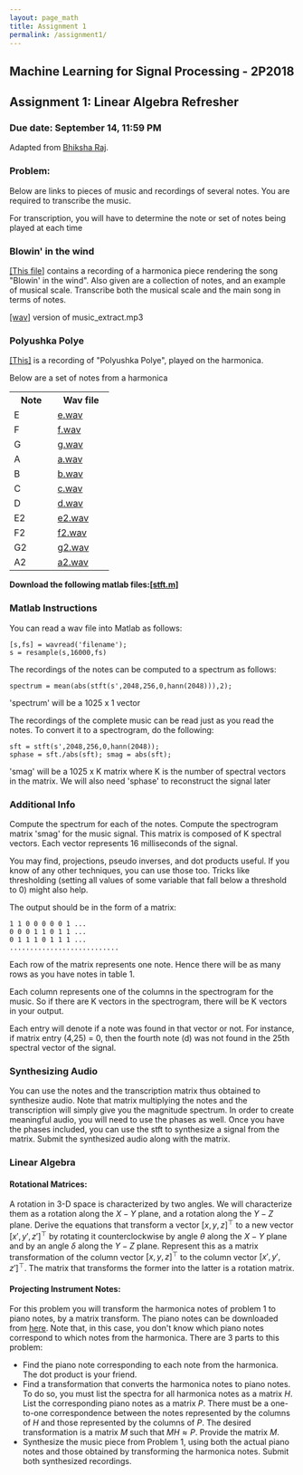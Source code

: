 ```yaml
---
layout: page_math
title: Assignment 1
permalink: /assignment1/
---
```


## Machine Learning for Signal Processing - 2P2018

## Assignment 1: Linear Algebra Refresher

### Due date: September 14, 11:59 PM

Adapted from [Bhiksha Raj](http://mlsp.cs.cmu.edu/people/bhiksha/index.php).

###  Problem: 

Below are links to pieces of music and recordings of several notes. You are required to transcribe the music. 

For transcription, you will have to determine the note or set of notes being played at each time 

### Blowin' in the wind 
[\[This file\]][data] contains a recording of a harmonica piece rendering the song "Blowin' in the wind". Also given are a collection of notes, and an example of musical scale. Transcribe both the musical scale and the main song in terms of notes.

[data]: {{site.url}}/a1/MLSP_HW1_data.tgz

[\[wav\]][wav] version of music_extract.mp3

[wav]: {{site.url}}/a1/music_extract.wav

### Polyushka Polye
[\[This\]][polye] is a recording of "Polyushka Polye", played on the harmonica. 

[polye]: {{site.url}}/a1/polyushka.wav

Below are a set of notes from a harmonica 

<table  >
<col style="vertical-align: top; text-align: left;" width="35%" />
<col style="vertical-align: top; text-align: left;" width="45%" />
<tr>
<th> Note </th>
<th> Wav file </th>
</tr>

<tr>
<td> E</td>
<td> <a href="{{site.url}}/a1/e.wav"> e.wav </a></td>
</tr>

<tr>
<td> F</td>
<td> <a href="{{site.url}}/a1/f.wav"> f.wav </a></td>
</tr>

<tr>
<td> G</td>
<td> <a href="{{site.url}}/a1/g.wav"> g.wav </a></td>
</tr>

<tr>
<td> A</td>
<td> <a href="{{site.url}}/a1/a.wav"> a.wav </a></td>
</tr>

<tr>
<td> B</td>
<td> <a href="{{site.url}}/a1/b.wav"> b.wav </a></td>
</tr>

<tr>
<td> C</td>
<td> <a href="{{site.url}}/a1/c.wav"> c.wav </a></td>
</tr>

<tr>
<td> D</td>
<td> <a href="{{site.url}}/a1/d.wav"> d.wav </a></td>
</tr>

<tr>
<td> E2</td>
<td> <a href="{{site.url}}/a1/e2.wav"> e2.wav </a></td>
</tr>

<tr>
<td> F2</td>
<td> <a href="{{site.url}}/a1/f2.wav"> f2.wav </a></td>
</tr>

<tr>
<td> G2</td>
<td> <a href="{{site.url}}/a1/g2.wav"> g2.wav </a></td>
</tr>

<tr>
<td> A2</td>
<td> <a href="{{site.url}}/a1/a2.wav"> a2.wav </a></td>
</tr>

</table>

**Download the following matlab files:[\[stft.m\]]({{site.url}}/a1/stft.m)**

<h3>Matlab Instructions</h3>

You can read a wav file into Matlab as follows: 

	[s,fs] = wavread('filename');
	s = resample(s,16000,fs)

The recordings of the notes can be computed to a spectrum as follows: 
  
	spectrum = mean(abs(stft(s',2048,256,0,hann(2048))),2); 

'spectrum' will be a 1025 x 1 vector

  The recordings of the complete music can be read just as you read the notes. To convert it to a spectrogram, do the following:
   
	sft = stft(s',2048,256,0,hann(2048)); 
	sphase = sft./abs(sft); smag = abs(sft); 
  
  'smag' will be a 1025 x K matrix where K is the number of spectral vectors in the matrix. We will also need 'sphase' to reconstruct the signal later 

<h3>Additional Info</h3>

 Compute the spectrum for each of the notes. Compute the spectrogram matrix 'smag' for the music signal. This matrix is composed of K spectral vectors. Each vector represents 16 milliseconds of the signal. 
 
You may find, projections, pseudo inverses, and dot products useful. If you know of any other techniques, you can use those too. Tricks like thresholding (setting all values of some variable that fall below a threshold to 0) might also help. 

The output should be in the form of a matrix: 

	1 1 0 0 0 0 0 1 ...
	0 0 0 1 1 0 1 1 ...
	0 1 1 1 0 1 1 1 ...
	...........................

Each row of the matrix represents one note. Hence there will be as many rows as you have notes in table 1. 

Each column represents one of the columns in the spectrogram for the music. So if there are K vectors in the spectrogram, there will be K vectors in your output. 

Each entry will denote if a note was found in that vector or not. For instance, if matrix entry (4,25) = 0, then the fourth note (d) was not found in the 25th spectral vector of the signal. 

<h3>Synthesizing Audio</h3>

You can use the notes and the transcription matrix thus obtained to synthesize audio. Note that matrix multiplying the notes and the transcription will simply give you the magnitude spectrum. In order to create meaningful audio, you will need to use the phases as well. Once you have the phases included, you can use the stft to synthesize a signal from the matrix. Submit the synthesized audio along with the matrix. 

<h3>Linear Algebra</h3>
  
<!-- Let's warm up with a simple problem.  -->

<h4><b>Rotational Matrices:</b></h4>
  
A rotation in 3-D space is characterized by two angles. We will characterize them as a rotation along the $X-Y$ plane, and a rotation along the $Y-Z$ plane. Derive the equations that transform a vector $[x, y, z]^\top$ to a new vector $[x', y', z']^\top$ by rotating it counterclockwise by angle $\theta$ along the $X-Y$ plane and by an angle $\delta$ along the $Y-Z$ plane. Represent this as a matrix transformation of the column vector $[x, y, z]^\top$ to the column vector $[x', y', z']^\top$. The matrix that transforms the former into the latter is a rotation matrix.

#### Projecting Instrument Notes:
  
For this problem you will transform the harmonica notes of problem 1 to piano notes, by a matrix transform. The piano notes can be downloaded from [here](assignment1/pianonotes.tar.gz). Note that, in this case, you don't know which piano notes correspond to which notes from the harmonica. There are 3 parts to this problem: 

- Find the piano note corresponding to each note from the harmonica. The dot product is your friend.
- Find a transformation that converts the harmonica notes to piano notes. To do so, you must list the spectra for all harmonica notes as a matrix $H$. List the corresponding piano notes as a matrix $P$. There must be a one-to-one correspondence between the notes represented by the columns of $H$ and those represented by the columns of $P$. The desired transformation is a matrix $M$ such that $MH \approx P$. Provide the matrix $M$.
- Synthesize the music piece from Problem 1, using both the actual piano notes and those obtained by transforming the harmonica notes. Submit both synthesized recordings.


<!--### Linear Algebra II

 <p><b>The following matrix transforms 4-dimensional vectors into 3-dimensional ones:  </b></p>
 &nbsp;
\[
A = \begin{bmatrix}
    1 & 2 & 3 & 4 \\
    3 & 4 & 5 & 7 \\
    5 & 7 & 9 & 11
    \end{bmatrix}
\]


<ul><b>
  <li>A 4x1 vector $v$ of length 4 is transformed by $A$ as $u = Av$. What is the longest that $u$ can be? What is the shortest length of $u$? </li>
  <li>  The &ldquo;Restricted Isometry Property&rdquo; (RIP) constant of a matrix characterizes the change in length of vectors transformed by sub-matrices of the matrix. For our matrix $A$, let $A_s$ be a matrix formed of any $s$ columns of $A$. If $A$ is $M \times N$, $A_s$ will be $M\times s$. We can form $A_s$ in $^NC_s$ ways from the $N$ columns of $A$ (we assume that the order of vectors in $A_s$ is immaterial). Let $w$ be an $s \times 1$ vector of length 1. Let $l_{max}$ be the longest vector that one can obtain by transforming $w$ by <i>any</i> $A_s$. Let $l_{min}$ be the shortest vector obtained by transforming $w$ by any $A_s$. The RIP-$s$ constant $\delta_s$ of the matrix $A$ is defined as:<br>
\[
\delta_s = \frac{l_{max} - l_{min}}{l_{max} + l_{min}}
\]
What is $\delta_2$ (<i>i.e.</i> $\delta_s$ for $s = 2$) for the matrix $A$ given above?  Hint: You must consider all $^4C_2$ possible values for $A_s$.
</li></b>
</ul> -->


<!--### Linear&nbsp Algebra III

In this problem we will use basic linear algebraic operations to "invert" a photograph and recover the 3-D coordinates of the scene.

Images taken by conventional cameras are in two dimensions, but they are records of a three dimensional world.  When a camera takes an picture,  the camera is seeing the scene as if it were painted on a 2-dimensional window. The X,Y location of a feature on the image gives you no indication of the distance of that location from the camera itself. The recorded image is also affected by perspective. To understand this consider what happens when a real-world location $P_r = (X_r, Y_r, Z_r)$ is recorded by a camera.

 Figure XXX illustrates how an image is recorded by the camera.  Rays of light from $P_r$ travels into the &ldquo;eye&rdquo; of the camera in a straight line (we are making the simplifying assumption of a pinhole camera here). The point where all the rays converge ($O$ in the picture) is called the &ldquo;principal point&rdquo; of the camera. The rectangluar section $R$ through which the ray passes is the &ldquo;image plane&rdquo; for the camera.  The camera effectively records all pictures as if they were painted on this image plane.  The location $P_r = (X_r, Y_r, Z_r)$ is captured as the location $P_i = (X_i, Y_i, Z_i)$, which is the $X,Y$ location on the image plane where the ray from $P_r$ to $O$ intersects it.

<p><b>N.B:</b> In reality, the actual pixel position recorded is $P_c = (X_c, Y_c)$, where $X_c = s_x X_i + \epsilon_x,~Y_c = s_y, Y_i + \epsilon_y$, where $s_x$ and $s_y$ are <i> scaling factors</i> that scale the image plane down onto to actual pixel locations on the final, captured image. The two scaling factors are not equal, because the image may be differently scaled in the $X$ and $Y$ directions (<i>e.g.</i> the camera may have a different number of pixels per inch in the X and Y directions).  $\epsilon_x$ and $\epsilon_y$ are quantization error.  For the purpose of this homework we will ignore this aspect and assume that the pixel positions <i>are</i> the $X,Y$ coordinates of the image plane, <i>i.e.</i> $P_c = P_i$.

<p><b>The problem, then, is to figure out real-world 3-D coordinates of $P_r$ translate to the $X,Y$ coordinate $P_i$ on the image plane. A secondary problem is to figure out how to <i>recover</i> real-world 3-D co-ordinates from one or more camera images.</b>

<p><b> For this homework problem we will make some additional simplifying assumptions. We will also assume that the principal point of the camera is <i>centralized</i>,  <i>i.e.</i> it is located exactly behind the center of the image plane. Effectively, we are assuming that the rays converge at a point that on the normal drawn from the centre of the image.  We will treat this principal point as the <i>origin</i>, <i>i.e.</i> the $(0,0,0)$ point of the <i>camera coordinate system</i>. This is the point with respect to which all $X,Y,Z$ coordinate values are obtained from the perspective of the camera.  In order to indicate that we are talking of the <i>Camera Coordinates</i> we will use a superscript $c$, such that the actual real-life location, specified in camera coordinates, is represented as $P^c_r = (X^c_r, Y^c_r, Z^c_r)$, and the image-plane coordinates are represented as $P^c_i = (X^c_i, Y^c_i, Z^c_i)$.  We will refer to $Z^c_i$ as $f$, that is, $f = Z^c_i$ is the <i>focal length</i> of the camera.</b>


<p> <b>Having set our notation, let us consider the relation between the camera-system coordinates of $P^c_r$ and its image  $P^c_i$.  Note that $P^c_r$ and $P^c_i$ are on a straight line. Moreover, since we have set the principal point through which the line passes to be the origin, we get the the following relationships:</b>
\[
1.~~~~~~~~~~~~~~~~~~\frac{X^c_r}{X^c_i} ~~=~~ \frac{Y^c_r}{Y^c_i} ~~=~~ \frac{Z^c_r}{f}
\]
<p><b>or alternately</b>
\[\begin{array}{ll}
2.~~~~~~~~~~~~~~~~~~X^c_i = f\frac{X^c_r}{Z^c_r} \\
~~~~~~~~~~~~~~~~~~~~Y^c_i = f\frac{Y^c_r}{Z^c_r}
\end{array}\]

<p> <b>The above equation is entirely in terms of <i> Camera </i> coordinates. A camera is a mobile object and the relationship of camera's view to the arrangement of objects in the real world can change as you move and rotate the camera. In order to account for this, we must also establish <i>world coordinates</i> -- a fixed coordinate system with respect to which the objects in the 3-D world may be described. This comprises a specified <i>origin</i> and <i> axes</i> in the real-world, with respect to which all objects, <i>including the camera's principal point</i> can be assigned coordinates. This is particularly important if we want to take pictures with multiple cameras and &ldquo;register&rdquo; them, so that we can find correspondences and attempt to rebuilt a 3-D world from camera snapshots.</b>

<p><b> Let $Q$ be the origin of the world coordinates as in the figure below, and let $O = (X_0, Y_0, Z_0)$ be the location of the camera's principal point, <i>i.e.</i> the orgin of the camera coordinates. The relationship between the camera's coordinate system, and the world coordinate system can be defined through a rotation $R$ and a translation,  the fact that not only is the camera's origin shifted with respect to the world-coordinate origin, but the cameras axes are also rotated with respect to the axes of the world coordinates. Thus, the relationship between the world-coordinate representation of a point $P^w,~~P^w = (X^w, Y^w, Z^w)$, and the camera-coordinate representation of the real-world location $P^c_r = (X^c_r, Y^c_r, Z^c_r)$ of the same point is:</b>
\[
3.~~~~~~~~~~~~~\begin{bmatrix}X^c_r \\ Y^c_r \\ Z^c_r\end{bmatrix}
= R\begin{bmatrix}X^w \\ Y^w \\ Z^w\end{bmatrix} + \begin{bmatrix}X_0 \\ Y_0 \\ Z_0\end{bmatrix}
\]
<b><i>i.e.</i> it is obtained by rotating the axes through $R$ and translation to the origin $O$</b>.

<p><b>In order to establish the complete relationship between the world-coordinates of $P^w$ and the camera image-plane coordinates $P^c_i$, we only need to know the world-coordinates of the principal point of the camera, $X_0, Y_0, Z_0$, the rotation matrix $R$, and the focal length $f$.</b>

<p><b>Although the rotation matrix $R$ has 9 components, they are represented by only two variables: the two angles of rotation. In addition to these, the world-coordinates of the camera principal point, $X_0, Y_0, Z_0$, and the focal length $f$, together completely specify the relationship between the world coordinates $P^w$ of a point and the camera-coordinates of its image $P^c_i$ on the image plane.</b>

<p><b> We will, however, attempt to derive a smaller set of numbers that can nevertheless be used to derive image-plane coordinates from world coordinates.</b>

<p><b> Writing out the individual elements of the rotation matrix $R$ as $r_{ij}$, and combining Equations 2 and 3, the relationship between the world coordinates of $P^w$ and the camera-image-plane representation $P^c_i = (X^c_i, Y^c_i, f)$ of the point is:</b>
\[
\frac{X^c_i}{Y^c_i} = \frac{r_{11}X^w + r_{12}Y^w + r_{13}Z^w + X_0} {r_{21}X^w + r_{22}Y^w + r_{23}Z^w + Y_0}
\]
<p><b>or, alternately:</b>
\[
4.~~~~~~~~~~~~~{X^c_i}(r_{21}X^w + r_{22}Y^w + r_{23}Z^w + Y_0) =
{Y^c_i}(r_{11}X^w + r_{12}Y^w + r_{13}Z^w + X_0)
\]
<p><b>This implies that knowing $r_{11}, r_{12}, r_{13}, r_{21}, r_{22}, r_{23}, X_0$ and $Y_0$ gives us a relationship that specifies a relationship between $X^c_i$ and $Y^c_i$. Recall that $R$ is an orthogonal matrix, therefore knowing the first two rows of $R$ (namely the terms in Equation 4) specifies the third row to within a factor of $\pm 1$, and thereby specifies the $R$ matrix almost fully.</b>

<p><b>Problem:&nbsp</b>
<ul>
<li> <b> Given the world-cordinates of a set of $N$ points, $P^w_i = (X^w_i, Y^w_i, Z^w_i),~~i=1\cdots N$, $N>7$, and their corresponding camera image plane coordinates $P^c_{i,j} = (X^c_{i,1},Y^c_{i,1}),~~i=1\cdots N$, show how $r_{11}\cdots r_{23}$ and $X_0$ can be recovered. Assume $Y_0 = 1$.</b>
<li> <b> You are given the camera image plane coordinates $P^c_{i,j} = (X^c_{i,1},Y^c_{i,1}),~~i=1\cdots N$ of $N$ points. You are also given the vector difference $P^w_i - P^w_{j}$ for $K$ $(i,j)$ pairs, $K>7$, show how $r_{11}\cdots r_{23}$ and $X_0$ can be recovered. Once again assume $Y_0 = 1$.</b>
</ul>


<h3>Due&nbsp Date</h3>
<p><b>The assignment is due at the beginning of class on September 26th. The assignment is worth 15 points. Each day of delay thereafter will automatically deduct 0.5 points from your score.</b></p>

<p><b>Solutions may be emailed to James Ding or Varun Gupta, and must be cc-ed to Bhiksha. The message must have the subject line "MLSP assignment 1". It should include a report (1 page or longer) of what you did, and the resulting matrix as well as the synthesized audio. </b></p> -->

<!-- </div> -->

